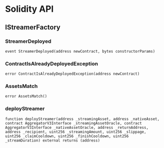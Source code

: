 # Solidity API

## IStreamerFactory

### StreamerDeployed

```solidity
event StreamerDeployed(address newContract, bytes constructorParams)
```

### ContractIsAlreadyDeployedException

```solidity
error ContractIsAlreadyDeployedException(address newContract)
```

### AssetsMatch

```solidity
error AssetsMatch()
```

### deployStreamer

```solidity
function deployStreamer(address _streamingAsset, address _nativeAsset, contract AggregatorV3Interface _streamingAssetOracle, contract AggregatorV3Interface _nativeAssetOracle, address _returnAddress, address _recipient, uint256 _streamingAmount, uint256 _slippage, uint256 _claimCooldown, uint256 _finishCooldown, uint256 _streamDuration) external returns (address)
```

